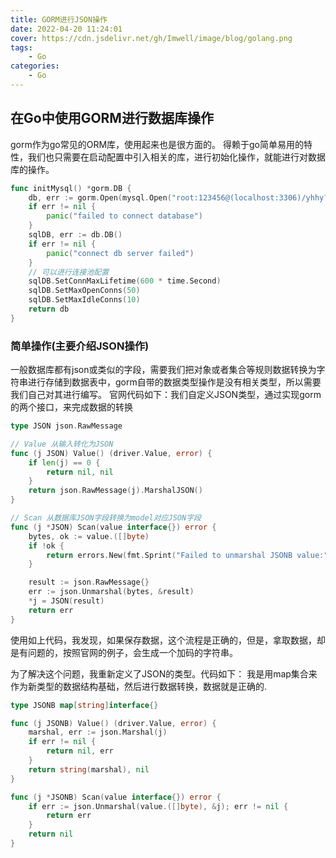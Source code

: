 ```yaml
---
title: GORM进行JSON操作
date: 2022-04-20 11:24:01
cover: https://cdn.jsdelivr.net/gh/Imwell/image/blog/golang.png
tags:
    - Go
categories:
    - Go
---
```

## 在Go中使用GORM进行数据库操作

gorm作为go常见的ORM库，使用起来也是很方面的。
得赖于go简单易用的特性，我们也只需要在启动配置中引入相关的库，进行初始化操作，就能进行对数据库的操作。
```go
func initMysql() *gorm.DB {
	db, err := gorm.Open(mysql.Open("root:123456@(localhost:3306)/yhhy?charset=utf8mb4&parseTime=True"), &gorm.Config{})
	if err != nil {
		panic("failed to connect database")
	}
	sqlDB, err := db.DB()
	if err != nil {
		panic("connect db server failed")
	}
	// 可以进行连接池配置
	sqlDB.SetConnMaxLifetime(600 * time.Second)
	sqlDB.SetMaxOpenConns(50)
	sqlDB.SetMaxIdleConns(10)
	return db
}
```

### 简单操作(主要介绍JSON操作)

一般数据库都有json或类似的字段，需要我们把对象或者集合等规则数据转换为字符串进行存储到数据表中，gorm自带的数据类型操作是没有相关类型，所以需要我们自己对其进行编写。
官网代码如下：我们自定义JSON类型，通过实现gorm的两个接口，来完成数据的转换
```go
type JSON json.RawMessage

// Value 从输入转化为JSON
func (j JSON) Value() (driver.Value, error) {
	if len(j) == 0 {
		return nil, nil
	}
	return json.RawMessage(j).MarshalJSON()
}

// Scan 从数据库JSON字段转换为model对应JSON字段
func (j *JSON) Scan(value interface{}) error {
	bytes, ok := value.([]byte)
	if !ok {
		return errors.New(fmt.Sprint("Failed to unmarshal JSONB value:", value))
	}

	result := json.RawMessage{}
	err := json.Unmarshal(bytes, &result)
	*j = JSON(result)
	return err
}
```
使用如上代码，我发现，如果保存数据，这个流程是正确的，但是，拿取数据，却是有问题的，按照官网的例子，会生成一个加码的字符串。

为了解决这个问题，我重新定义了JSON的类型。代码如下：
我是用map集合来作为新类型的数据结构基础，然后进行数据转换，数据就是正确的.
```go
type JSONB map[string]interface{}

func (j JSONB) Value() (driver.Value, error) {
	marshal, err := json.Marshal(j)
	if err != nil {
		return nil, err
	}
	return string(marshal), nil
}

func (j *JSONB) Scan(value interface{}) error {
	if err := json.Unmarshal(value.([]byte), &j); err != nil {
		return err
	}
	return nil
}
```
